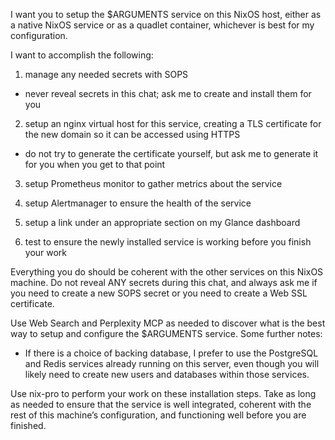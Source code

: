 I want you to setup the $ARGUMENTS service on this NixOS host, either as a native NixOS service or as a quadlet container, whichever is best for my configuration.

I want to accomplish the following:

1. manage any needed secrets with SOPS

  * never reveal secrets in this chat; ask me to create and install them for you

2. setup an nginx virtual host for this service, creating a TLS certificate for the new domain so it can be accessed using HTTPS

  * do not try to generate the certificate yourself, but ask me to generate it for you when you get to that point

3. setup Prometheus monitor to gather metrics about the service

4. setup Alertmanager to ensure the health of the service

5. setup a link under an appropriate section on my Glance dashboard

6. test to ensure the newly installed service is working before you finish your work

Everything you do should be coherent with the other services on this NixOS machine. Do not reveal ANY secrets during this chat, and always ask me if you need to create a new SOPS secret or you need to create a Web SSL certificate.

Use Web Search and Perplexity MCP as needed to discover what is the best way to setup and configure the $ARGUMENTS service. Some further notes:

* If there is a choice of backing database, I prefer to use the PostgreSQL and Redis services already running on this server, even though you will likely need to create new users and databases within those services.

Use nix-pro to perform your work on these installation steps. Take as long as needed to ensure that the service is well integrated, coherent with the rest of this machine’s configuration, and functioning well before you are finished.
